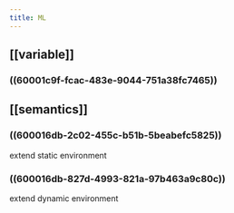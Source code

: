 ```yaml
---
title: ML
---
```


## [[variable]]
### ((60001c9f-fcac-483e-9044-751a38fc7465))
## [[semantics]]
### ((600016db-2c02-455c-b51b-5beabefc5825))
extend static environment
### ((600016db-827d-4993-821a-97b463a9c80c)) 
extend dynamic environment
###
